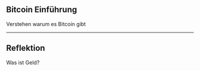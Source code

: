 ## Bitcoin Einführung

Verstehen warum es Bitcoin gibt

---

## Reflektion

<!-- .slide: data-background-image="./assets/denker.jpeg" -->
<!-- .slide: data-background-opacity="0.5" -->

Was ist Geld?

